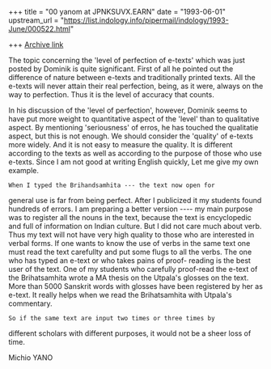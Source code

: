 +++
title = "00 yanom at JPNKSUVX.EARN"
date = "1993-06-01"
upstream_url = "https://list.indology.info/pipermail/indology/1993-June/000522.html"

+++
[Archive link](https://list.indology.info/pipermail/indology/1993-June/000522.html)

The topic concerning the 'level of perfection of e-texts' which
was just posted by Dominik is quite significant.
First of all he pointed out the difference of nature between
e-texts and traditionally printed texts.  All the e-texts will
never attain their real perfection, being, as it were, always
on the way to perfection.  Thus it is the level of accuracy that
counts.

In his discussion of the 'level of perfection', however, Dominik
seems to have put more weight to quantitative aspect of the
'level' than to qualitative aspect. By mentioning 'seriousness'
of erros, he has touched the qualitatie aspect, but this is not
enough.  We should consider the 'quality' of e-texts more widely.
And it is not easy to measure the quality.  It is different
according to the texts as well as according to the purpose of
those who use e-texts.
Since I am not good at writing English quickly, Let me give
my own example.

    When I typed the Brihandsamhita --- the text now open for
general use is far from being perfect.  After I publicized it
my students found hundreds of errors.  I am preparing a better
version ---- my main purpose was to register all the nouns in
the text, because the text is encyclopedic and full of information
on Indian culture. But I did not care much about verb. Thus my
text will not have very high quality to those who are interested
in verbal forms.  If one wants to know the use of verbs in the
same text one must read the  text carefullty and put some flugs
to all the verbs.
    The one who has typed an e-text or who takes pains of proof-
reading is the best user of the text. One of my students who
carefully proof-read the e-text of the Brihatsamhita wrote a
MA thesis on the Utpala's glosses on the text.  More than 5000
Sanskrit words with glosses have been registered by her as e-text.
It really helps when we read the Brihatsamhita with Utpala's
commentary.

    So if the same text are input two times or three times by
different scholars with different purposes, it would not be a
sheer loss of time.

Michio YANO





